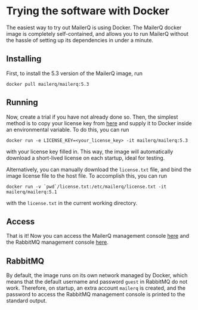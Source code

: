 # Trying the software with Docker

The easiest way to try out MailerQ is using Docker. The MailerQ docker image is 
completely self-contained, and allows you to run MailerQ without the hassle of
setting up its dependencies in under a minute.

## Installing
First, to install the 5.3 version of the MailerQ image, run 
```
docker pull mailerq/mailerq:5.3
```

## Running
Now, create a trial if you have not already done so. Then, the simplest method is to 
copy your license key from [here](https://www.mailerq.com/product/license/trial) and 
supply it to Docker inside an environmental variable. To do this, you can run 
```
docker run -e LICENSE_KEY=<your_license_key> -it mailerq/mailerq:5.3
```
with your license key filled in. This way, the image will automatically download a 
short-lived license on each startup, ideal for testing.

Alternatively, you can manually download the `license.txt` file, and bind the image license
file to the host file. To accomplish this, you can run
```
docker run -v `pwd`/license.txt:/etc/mailerq/license.txt -it mailerq/mailerq:5.1
```
with the `license.txt` in the current working directory.

## Access

That is it! Now you can access the MailerQ management console [here](http://172.17.0.2)
and the RabbitMQ management console [here](http://172.17.0.2:15672).

## RabbitMQ
By default, the image runs on its own network managed by Docker, which means that the 
default username and password `guest` in RabbitMQ do not work. Therefore, on startup,
an extra account `mailerq` is created, and the password to access the RabbitMQ management 
console is printed to the standard output. 
